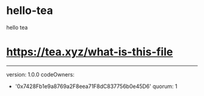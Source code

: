 # hello-tea
hello tea
# https://tea.xyz/what-is-this-file
---
version: 1.0.0
codeOwners:
  - '0x7428Fb1e9a8769a2F8eea71F8dC837756b0e45D6'
quorum: 1
